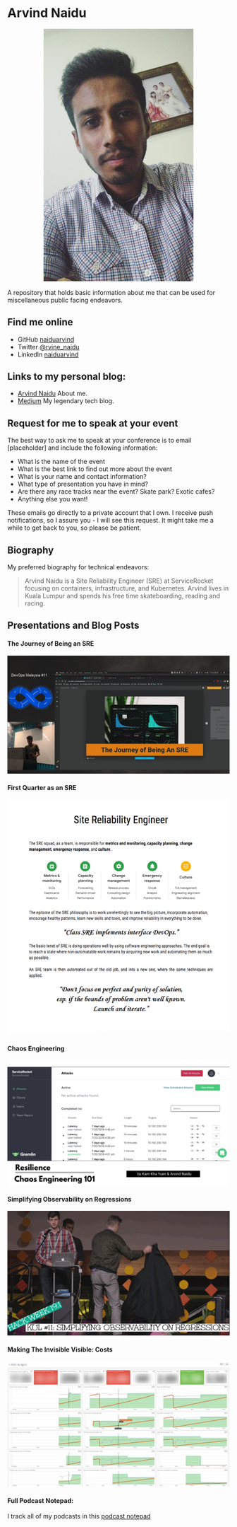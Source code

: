 # Arvind Naidu


<p align="center"><img src="/img/arvind-headshot-selfie.jpg" width="340"></p>


A repository that holds basic information about me that can be used for miscellaneous public facing endeavors.

## Find me online

 - GitHub [naiduarvind](https://github.com/naiduarvind) 
 - Twitter [@rvine_naidu](https://twitter.com/rvine_naidu) 
 - LinkedIn [naiduarvind](https://linkedin.com/naiduarvind) 
 

## Links to my personal blog:

 - [Arvind Naidu](https://naiduarvind.github.io) About me.
 - [Medium](https://medium.com/@arvindnaidu) My legendary tech blog.


## Request for me to speak at your event

The best way to ask me to speak at your conference is to email [placeholder] and include the following information:

 - What is the name of the event
 - What is the best link to find out more about the event
 - What is your name and contact information?
 - What type of presentation you have in mind?
 - Are there any race tracks near the event? Skate park? Exotic cafes?
 - Anything else you want!
 
 These emails go directly to a private account that I own. I receive push notifications, so I assure you - I will see this request. It might take me a while to get back to you, so please be patient. 
 

## Biography 

My preferred biography for technical endeavors:

> Arvind Naidu is a Site Reliability Engineer (SRE) at ServiceRocket focusing on containers, infrastructure, and Kubernetes. Arvind lives in Kuala Lumpur and spends his free time skateboarding, reading and racing.


## Presentations and Blog Posts

#### The Journey of Being an SRE
[![The Journey of Being an SRE](/img/the-journey-of-being-an-sre.png)](https://youtu.be/N8FI0qoouF8?t=2728)

#### First Quarter as an SRE
[![First Quarter as an SRE](/img/first-quarter-as-an-sre.png)](https://medium.com/servicerocket-eng/first-quarter-as-an-sre-11117866a64e)

#### Chaos Engineering

[![Chaos Engineering](/img/chaos-engineering.png)](https://app.ludus.one/8fc92dec-9989-4a5b-95b2-820140dc7bd5#1)

#### Simplifying Observability on Regressions

[![Simplifying Observability on Regressions](/img/simplifying-observability-on-regressions.png)](https://app.ludus.one/4cf64f1a-9fde-4354-814f-4d65c514876a#1)

#### Making The Invisible Visible: Costs

[![Making The Invisible Visible - Costs](img/making-the-invisible-visible-costs.jpeg)](https://medium.com/@arvindnaidu/making-the-invisible-visible-costs-66f53c2b5a64)


#### Full Podcast Notepad:

I track all of my podcasts in this [podcast notepad]()
